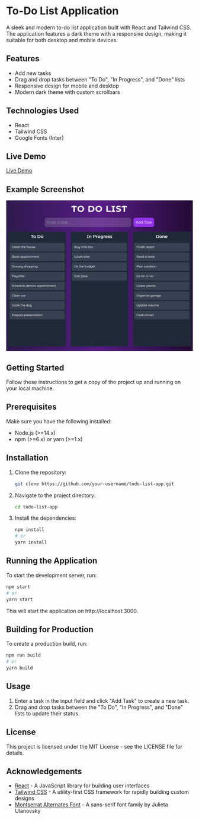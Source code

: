 # To-Do List Application

A sleek and modern to-do list application built with React and Tailwind CSS. The application features a dark theme with a responsive design, making it suitable for both desktop and mobile devices.

## Features

- Add new tasks
- Drag and drop tasks between "To Do", "In Progress", and "Done" lists
- Responsive design for mobile and desktop
- Modern dark theme with custom scrollbars

## Technologies Used

- React
- Tailwind CSS
- Google Fonts (Inter)

## Live Demo

[Live Demo](https://varungaikwad.github.io/drag-and-drop-todo/)

## Example Screenshot

![Screenshot](./screenshot/page.png)

## Getting Started

Follow these instructions to get a copy of the project up and running on your local machine.

## Prerequisites

Make sure you have the following installed:

- Node.js (>=14.x)
- npm (>=6.x) or yarn (>=1.x)

## Installation

1. Clone the repository:

   ```bash
   git clone https://github.com/your-username/todo-list-app.git
   ```

2. Navigate to the project directory:

   ```bash
   cd todo-list-app
   ```

3. Install the dependencies:
   ```bash
   npm install
   # or
   yarn install
   ```

## Running the Application

To start the development server, run:

```bash
npm start
# or
yarn start
```

This will start the application on http://localhost:3000.

## Building for Production

To create a production build, run:

```bash
npm run build
# or
yarn build
```

## Usage

1.  Enter a task in the input field and click "Add Task" to create a new task.
2.  Drag and drop tasks between the "To Do", "In Progress", and "Done" lists to update their status.

## License

This project is licensed under the MIT License - see the LICENSE file for details.

## Acknowledgements

- [React](https://reactjs.org/) - A JavaScript library for building user interfaces
- [Tailwind CSS](https://tailwindcss.com/) - A utility-first CSS framework for rapidly building custom designs
- [Montserrat Alternates Font](https://fonts.google.com/specimen/Montserrat+Alternates) - A sans-serif font family by Julieta Ulanovsky
